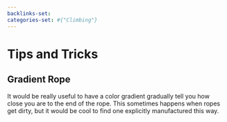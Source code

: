 ```yaml
---
backlinks-set: 
categories-set: #{"Climbing"}
---
```

# Tips and Tricks

## Gradient Rope

It would be really useful to have a color gradient gradually tell you how close
you are to the end of the rope.
This sometimes happens when ropes get dirty, but it would be cool to find one
explicitly manufactured this way.
